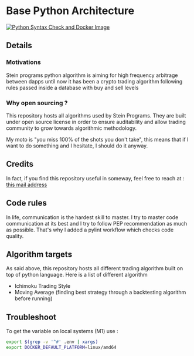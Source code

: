 # Base Python Architecture

[![Python Syntax Check and Docker Image](https://github.com/SteinPrograms/base-python-architecture/actions/workflows/workflow.yml/badge.svg)](https://github.com/SteinPrograms/base-python-architecture/actions/workflows/workflow.yml)

## Details

### Motivations

Stein programs python algorithm is aiming for high frequency arbitrage between dapps
until now it has been a crypto trading algorithm following rules passed inside a database with buy and sell levels

### Why open sourcing ?

This repository hosts all algorithms used by Stein Programs. They are built under open source license in order to ensure auditability and allow trading community to grow towards algorithmic methodology.

My moto is "you miss 100% of the shots you don't take", this means that if I want to do something and I hesitate, I should do it anyway.

## Credits

In fact, if you find this repository useful in someway, feel free to reach at : <a href="mailto:h2menez@gmail.com">this mail address</a>

## Code rules

In life, communication is the hardest skill to master. I try to master code communication at its best and I try to follow PEP recommendation as much as possible. That's why I added a pylint workflow which checks code quality.

## Algorithm targets

As said above, this repository hosts all different trading algorithm built on top of python language.
Here is a list of different algorithm

- Ichimoku Trading Style
- Moving Average (finding best strategy through a backtesting algorithm before running)

## Troubleshoot

To get the variable on local systems (M1) use :

```sh
export $(grep -v '^#' .env | xargs)
export DOCKER_DEFAULT_PLATFORM=linux/amd64
```
